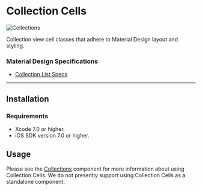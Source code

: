 # Collection Cells

![Collections](docs/assets/collections_screenshot.png)
<!--{: .ios-screenshot .right }-->

Collection view cell classes that adhere to Material Design layout and styling.
<!--{: .intro :}-->

### Material Design Specifications

<ul class="icon-list">
  <li class="icon-link"><a href="https://www.google.com/design/spec/components/lists.html#lists-specs">Collection List Specs</a></li>
</ul>

- - -

## Installation

### Requirements

- Xcode 7.0 or higher.
- iOS SDK version 7.0 or higher.

## Usage

Please see the [Collections](../Collections/) component for more information about using Collection
Cells. We do not presently support using Collection Cells as a standalone component.
